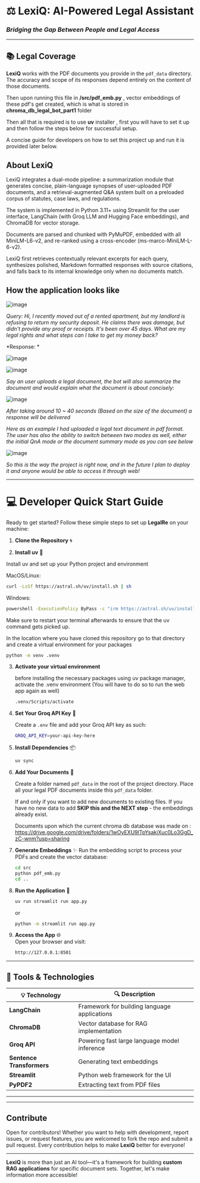 # ⚖️ **LexiQ: AI-Powered Legal Assistant**

### _Bridging the Gap Between People and Legal Access_ 

---

## 📚 **Legal Coverage**

**LexiQ** works with the PDF documents you provide in the `pdf_data` directory. The accuracy and scope of its responses depend entirely on the content of those documents.

Then upon running this file in **/src/pdf_emb.py** , vector embeddings of these pdf's get created, which is what is stored in **chroma_db_legal_bot_part1** folder

Then all that is required is to use **uv** installer , first you will have to set it up and then follow the steps below for successful setup.

A concise guide for developers on how to set this project up and run it is provided later below. 

## About LexiQ

 LexiQ integrates a dual-mode pipeline: a summarization module that 
generates concise, plain-language synopses of user-uploaded PDF documents, and a 
retrieval-augmented Q&A system built on a preloaded corpus of statutes, case laws, and 
regulations.

The system is implemented in Python 3.11+ using Streamlit for the user 
interface, LangChain (with Groq LLM and Hugging Face embeddings), and ChromaDB for 
vector storage. 

Documents are parsed and chunked with PyMuPDF, embedded with all
MiniLM-L6-v2, and re-ranked using a cross-encoder (ms-marco-MiniLM-L-6-v2). 

LexiQ first retrieves contextually relevant excerpts for each query, synthesizes polished, Markdown
formatted responses with source citations, and falls back to its internal knowledge only when 
no documents match. 

## How the application looks like

![image](https://github.com/user-attachments/assets/940e7c33-3638-482f-a187-42d7991f993a)

*Query:*
*Hi, I recently moved out of a rented apartment, but my landlord is refusing to return my security deposit. He claims there was damage, but didn't provide any proof or receipts. It's been over 45 days. What are my legal rights and what steps can I take to get my money back?*

*Response: *

![image](https://github.com/user-attachments/assets/894dd687-0471-4b84-9440-2e717994ed9f)

![image](https://github.com/user-attachments/assets/d81f0055-a36d-4135-988d-5b679d903184)

*Say an user uploads a legal document, the bot will also summarize the document and would explain what the document is about concisely:*

![image](https://github.com/user-attachments/assets/28c8d2bf-24fe-4031-a701-e3b32340aac4)

*After taking around 10 ~ 40 seconds (Based on the size of the document) a response will be delivered*

*Here as an example I had uploaded a legal text document in pdf format. The user has also the ability to switch between two modes as well, either the initial QnA mode or the document summary mode as you can see below*

![image](https://github.com/user-attachments/assets/8281ae2f-6a39-4b9f-9943-26c220d2b25b)

*So this is the way the project is right now, and in the future I plan to deploy it and anyone would be able to access it through web!*


---

# 💻 **Developer Quick Start Guide**

Ready to get started? Follow these simple steps to set up **LegalRe** on your machine:

1. **Clone the Repository** 🌀

2. **Install uv** 📂

Install uv and set up your Python project and environment

MacOS/Linux:

```bash
curl -LsSf https://astral.sh/uv/install.sh | sh
```

Windows:

```bash
powershell -ExecutionPolicy ByPass -c "irm https://astral.sh/uv/install.ps1 | iex"
```

Make sure to restart your terminal afterwards to ensure that the uv command gets picked up.

In the location where you have cloned this repository go to that directory and create a virtual environment for your packages

```bash
python -m venv .venv
```

3. **Activate your virtual environment**

   before installing the necessary packages using uv package manager, activate the .venv environment (You will have to do so to run the web app again as well)

   ```bash
   .venv/Scripts/activate
   ```

4. **Set Your Groq API Key** 🔑

   Create a `.env` file and add your Groq API key as such:

   ```bash
   GROQ_API_KEY=your-api-key-here
   ```

5. **Install Dependencies** 📦

   ```bash
   uv sync
   ```


6. **Add Your Documents** 📄

   Create a folder named `pdf_data` in the root of the project directory.
   Place all your legal PDF documents inside this `pdf_data` folder.

   If and only if you want to add new documents to existing files.
   If you have no new data to add **SKIP this and the NEXT step** - the embeddings already exist.

   Documents upon which the current chroma db database was made on :
   https://drive.google.com/drive/folders/1wOyEXU9lTpYsakiXuc0Lo3GgD_zC-wnm?usp=sharing

7. **Generate Embeddings** ✨
   Run the embedding script to process your PDFs and create the vector database:

   ```bash
   cd src
   python pdf_emb.py
   cd ..
   ```

8. **Run the Application** 🚀

   ```bash
   uv run streamlit run app.py
   ```
   or
    ```bash
   python -m streamlit run app.py
   ```

9. **Access the App** 🌐  
   Open your browser and visit:
   ```bash
   http://127.0.0.1:8501
   ```

---

## 🔧 **Tools & Technologies**

| 💡 **Technology**         | 🔍 **Description**                           |
| ------------------------- | -------------------------------------------- |
| **LangChain**             | Framework for building language applications |
| **ChromaDB**              | Vector database for RAG implementation       |
| **Groq API**              | Powering fast large language model inference |
| **Sentence Transformers** | Generating text embeddings                   |
| **Streamlit**             | Python web framework for the UI              |
| **PyPDF2**                | Extracting text from PDF files               |

---

---

## **Contribute**

Open for contributors! Whether you want to help with development, report issues, or request features, you are welcomed to fork the repo and submit a pull request. Every contribution helps to make **LexiQ** better for everyone! 

---

**LexiQ** is more than just an AI tool—it's a framework for building **custom RAG applications** for specific document sets. Together, let's make information more accessible! 

